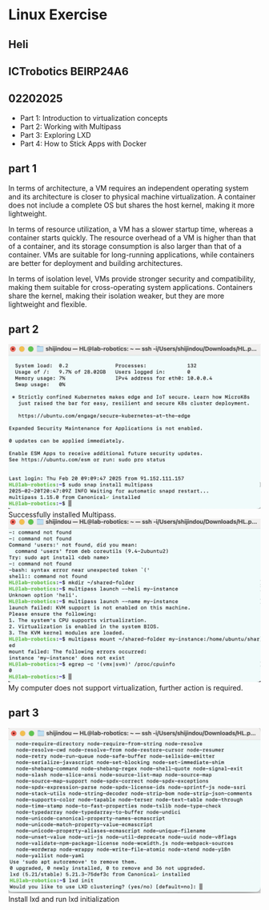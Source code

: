#  Linux Exercise
## Heli
## ICTrobotics BEIRP24A6
## 02202025
- Part 1: Introduction to virtualization concepts 
- Part 2: Working with Multipass 
- Part 3: Exploring LXD
- Part 4: How to Stick Apps with Docker
## part 1

In terms of architecture, a VM requires an independent operating system and its architecture is closer to physical machine virtualization.
A container does not include a complete OS but shares the host kernel, making it more lightweight.

In terms of resource utilization, a VM has a slower startup time, whereas a container starts quickly.
The resource overhead of a VM is higher than that of a container, and its storage consumption is also larger than that of a container.
VMs are suitable for long-running applications, while containers are better for deployment and building architectures.

In terms of isolation level, VMs provide stronger security and compatibility, making them suitable for cross-operating system applications.
Containers share the kernel, making their isolation weaker, but they are more lightweight and flexible.
## part 2 
![multipass](145.jpg) 
Successfully installed Multipass.
![multipass](147.jpg) 
My computer does not support virtualization, further action is required.

## part 3
![lxd](WechatIMG207.jpg)
Install lxd and run lxd initialization













      





     



